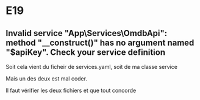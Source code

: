 # E19

## Invalid service "App\Services\OmdbApi": method "__construct()" has no argument named "$apiKey". Check your service definition

Soit cela vient du ficheir de services.yaml, soit de ma classe service

Mais un des deux est mal coder.

Il faut vérifier les deux fichiers et que tout concorde
